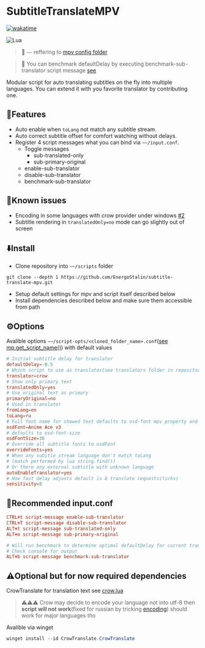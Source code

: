 # SubtitleTranslateMPV
[![wakatime](https://wakatime.com/badge/user/e95ece5f-54ed-4ef2-9ff3-b88a5a8bfc5c/project/018c75c5-8ed3-419b-bcee-46019d97f66a.svg)](https://wakatime.com/badge/user/e95ece5f-54ed-4ef2-9ff3-b88a5a8bfc5c/project/018c75c5-8ed3-419b-bcee-46019d97f66a)

![Lua](https://img.shields.io/badge/lua-%232C2D72.svg?style=for-the-badge&logo=lua&logoColor=white)

> :memo:
> `~~` reffering to [mpv config folder](https://mpv.io/manual/stable/#script-location)

> :memo: You can benchmark defaultDelay by executing benchmark-sub-translator script message [see](#receiptrecommended-inputconf)

Modular script for auto translating subtitles on the fly into multiple languages.
You can extend it with you favorite translator by contributing one.
## :herb:Features
- Auto enable when `toLang` not match any subtitle stream.
- Auto correct subtitle offset for comfort watching without delays.
- Register 4 script messages what you can bind via `~~/input.conf`.
    - Toggle messages
        - sub-translated-only
        - sub-primary-original
    - enable-sub-translator
    - disable-sub-translator
    - benchmark-sub-translator

## :bug:Known issues
- Encoding in some languages with crow provider under windows [#2](https://github.com/EnergoStalin/subtitle-translate-mpv/issues/2)
- Subtitle rendering in `translatedOnly=no` mode can go slightly out of screen

## :arrow_down:Install
- Clone repository into `~~/scripts` folder
```
git clone --depth 1 https://github.com/EnergoStalin/subtitle-translate-mpv.git
```
- Setup default settings for mpv and script itself described below
- Install dependencies described below and make sure them accessible from path

## :gear:Options
Avalible options `~~/script-opts/<cloned_folder_name>.conf`([see mp.get_script_name()](https://mpv.io/manual/stable/#lua-scripting-mp-get-script-name())) with default values
```conf
# Initial subtitle delay for translator
defaultDelay=-0.5
# Which script to use as translator(see translators folder in repository)
translator=crow
# Show only primary text
translatedOnly=yes
# Use original text as primary
primaryOriginal=no
# Used in translator
fromLang=en
toLang=ru
# Full font name for showed text defaults to osd-font mpv property and can be omitted
osdFont=Anime Ace v3
# defaults to osd-font-size
osdFontSize=36
# Override all subtitle fonts to osdFont
overrideFonts=yes
# When any subitle stream language don't match toLang
# (match performed by lua string.find())
# Or there any external subtitle with unknown language
autoEnableTranslator=yes
# How fast delay adjusts default is 8 translate requests(ticks)
sensitivity=8
```
## :receipt:Recommended input.conf
```conf
CTRL+t script-message enable-sub-translator
CTRL+T script-message disable-sub-translator
ALT+t script-message sub-translated-only
ALT+o script-message sub-primary-original

# Will run benchmark to determine optimal defaultDelay for current translator
# Check console for output
ALT+b script-message benchmark-sub-translator
```
## :warning:Optional but for now required dependencies
CrowTranslate for translation text see [crow.lua](https://github.com/EnergoStalin/subutils-mpv/blob/master/modules/translators/crow.lua)
> :warning::warning::warning: Crow may decide to encode your language not into utf-8 then **script will not work**(fixed for russian by tricking [encoding](https://github.com/EnergoStalin/subtitle-translate-mpv/blob/master/modules/translators/encodings/auto.lua)) should work for major languages tho

Avalible via winget
```powershell
winget install --id CrowTranslate.CrowTranslate
```
